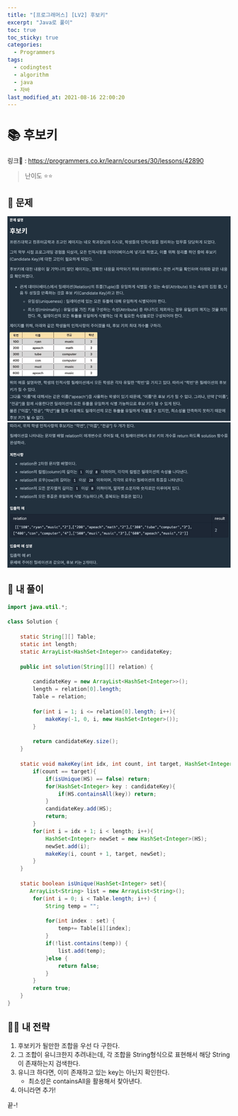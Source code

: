 ```yaml
---
title: "[프로그래머스] [LV2] 후보키"
excerpt: "Java로 풀이"
toc: true
toc_sticky: true
categories:
  - Programmers
tags:
  - codingtest
  - algorithm
  - java
  - 자바
last_modified_at: 2021-08-16 22:00:20
---
```


# 📚 후보키
  
링크📎 : <https://programmers.co.kr/learn/courses/30/lessons/42890>  
  
>난이도 ⭐️⭐️
  
## 📖 문제    
  
![이미지](/assets/images/Programmers/Lv2/prob60/60-1.png)
![이미지](/assets/images/Programmers/Lv2/prob60/60-2.png)
  
## 📝 내 풀이  
  
```java  
import java.util.*;

class Solution {
    
    static String[][] Table;
    static int length;
    static ArrayList<HashSet<Integer>> candidateKey;
        
    public int solution(String[][] relation) {
                
        candidateKey = new ArrayList<HashSet<Integer>>();
        length = relation[0].length;
        Table = relation;
        
        for(int i = 1; i <= relation[0].length; i++){
            makeKey(-1, 0, i, new HashSet<Integer>());
        }
        
        return candidateKey.size();
    }
    
    static void makeKey(int idx, int count, int target, HashSet<Integer> HS){
        if(count == target){
            if(isUnique(HS) == false) return;
            for(HashSet<Integer> key : candidateKey){
                if(HS.containsAll(key)) return;
            }
            candidateKey.add(HS);
            return;
        }
        for(int i = idx + 1; i < length; i++){
            HashSet<Integer> newSet = new HashSet<Integer>(HS);
            newSet.add(i);
            makeKey(i, count + 1, target, newSet);
        }
    }
    
    static boolean isUnique(HashSet<Integer> set){
       ArrayList<String> list = new ArrayList<String>();
    	for(int i = 0; i < Table.length; i++) {
    		String temp = "";
    		
            for(int index : set) {
    			temp+= Table[i][index];
    		}
    		if(!list.contains(temp)) {
    			list.add(temp);
    		}else {
    			return false;
    		}
    	}
    	return true;
    }
}
``` 
  
## 👊🏻 내 전략 
  
1. 후보키가 될만한 조합을 우선 다 구한다.
2. 그 조합이 유니크한지 추려내는데, 각 조합을 String형식으로 표현해서 해당 String이 존재하는지 검색한다.
3. 유니크 하다면, 이미 존재하고 있는 key는 아닌지 확인한다. 
   - 최소성은 containsAll을 활용해서 찾아낸다.
4. 아니라면 추가!
  
끝-!
